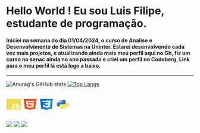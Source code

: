 # Hello World ! Eu sou Luis Filipe, estudante de programação.
#### Iniciei na semana do dia 01/04/2024, o curso de Analise e Desenvolvimento de Sistemas na Uninter. Estarei desenvolvendo cada vez mais projetos, e atualizando ainda mais meu perfil aqui no Gh, fiz um curso no senac ainda no ano passado e criei um perfil no Codeberg, Link para o meu perfil lá está logo a baixo.
---
  ![Anurag's GitHub stats](https://github-readme-stats.vercel.app/api?username=LuisFilipe1&show_icons=true&theme=cobalt)
  [![Top Langs](https://github-readme-stats.vercel.app/api/top-langs/?username=LuisFilipe1&langs_count&theme=cobalt)](https://github.com/anuraghazra/github-readme-stats)
  
  <div style="display: inline_block"><br>
  <img align="center" alt="Luis-Js" height="30" width="40" src="https://raw.githubusercontent.com/devicons/devicon/master/icons/javascript/javascript-plain.svg">
  <img align="center" alt="Luis-HTML" height="30" width="40" src="https://raw.githubusercontent.com/devicons/devicon/master/icons/html5/html5-original.svg">
  <img align="center" alt="Luis-CSS" height="30" width="40" src="https://raw.githubusercontent.com/devicons/devicon/master/icons/css3/css3-original.svg">
  <img align="center" alt="Luis-Python" height="30" width="40" src="https://raw.githubusercontent.com/devicons/devicon/master/icons/python/python-original.svg">
</div>

##

<div>
  <a href = "mailto:filipeluisp25@gmail.com"><img src="https://img.shields.io/badge/-Gmail-%23333?style=for-the-badge&logo=gmail&logoColor=white" target="_blank"></a>
  <a href="https://www.linkedin.com/in/luis-filipe-francisco-217423188/" target="_blank"><img src="https://img.shields.io/badge/-LinkedIn-%230077B5?style=for-the-badge&logo=linkedin&logoColor=white" target="_blank"></a> 
  <a href="https://codeberg.org/LuisFilipe1"><img src="https://design.codeberg.org/logo-kit/horizontal.png" target="_blank" style="width:105px;"></a>
</div>
